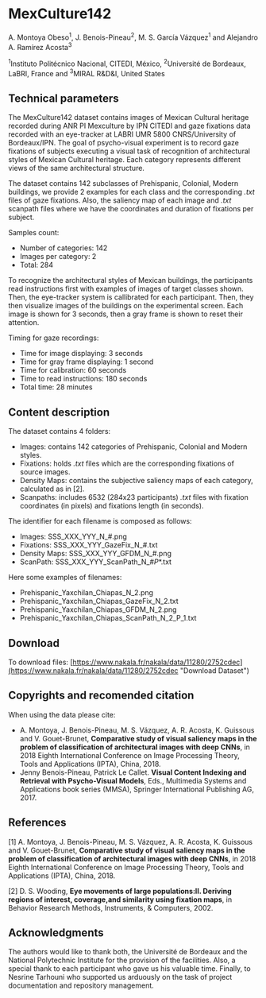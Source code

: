 # MexCulture142

A. Montoya Obeso<sup>1</sup>, J. Benois-Pineau<sup>2</sup>, M. S. García Vázquez<sup>1</sup> and Alejandro A. Ramírez Acosta<sup>3</sup>

<sup>1</sup>Instituto Politécnico Nacional, CITEDI, México, <sup>2</sup>Université de Bordeaux, LaBRI, France and  <sup>3</sup>MIRAL R&D&I, United States



## Technical parameters

The MexCulture142 dataset contains images of Mexican Cultural heritage recorded during ANR PI Mexculture by IPN CITEDI and gaze fixations data recorded with an eye-tracker at LABRI UMR 5800 CNRS/University of Bordeaux/IPN. The goal of psycho-visual experiment is to record gaze fixations of subjects executing a visual task of recognition of architectural styles of Mexican Cultural heritage. Each category represents different views of the same architectural structure.

The dataset contains 142 subclasses of Prehispanic, Colonial, Modern buildings, we provide 2 examples for each class and the corresponding *.txt* files of gaze fixations. Also, the saliency map of each image and *.txt* scanpath files where we have the coordinates and duration of fixations per subject.

Samples count:
* Number of categories: 142 
* Images per category: 2
* Total: 284

To recognize the architectural styles of Mexican buildings, the participants read instructions first with examples of images of target classes shown.  Then, the eye-tracker system is callibrated for each participant. Then, they then visualize images of the buildings on the experimental screen. Each image is shown for 3 seconds, then a gray frame is shown to reset their attention.

Timing for gaze recordings:
* Time for image displaying: 3 seconds
* Time for gray frame displaying: 1 second
* Time for calibration: 60 seconds
* Time to read instructions: 180 seconds
* Total time: 28 minutes


## Content description

The dataset contains 4 folders:
* Images: contains 142 categories of Prehispanic, Colonial and  Modern styles.
* Fixations: holds *.txt* files which are the corresponding fixations of source images.
* Density Maps: contains the subjective saliency maps of each category, calculated as in [2].
* Scanpaths: includes 6532 (284x23 participants) *.txt* files with fixation coordinates (in pixels) and fixations length (in seconds).


The identifier for each filename is composed as follows:
* Images:      SSS_XXX_YYY_N_#.png
* Fixations:   SSS_XXX_YYY_GazeFix_N_#.txt
* Density Maps: SSS_XXX_YYY_GFDM_N_#.png
* ScanPath: SSS_XXX_YYY_ScanPath_N_#_P_*.txt

Here some examples of filenames:
* Prehispanic_Yaxchilan_Chiapas_N_2.png
* Prehispanic_Yaxchilan_Chiapas_GazeFix_N_2.txt
* Prehispanic_Yaxchilan_Chiapas_GFDM_N_2.png
* Prehispanic_Yaxchilan_Chiapas_ScanPath_N_2_P_1.txt

## Download
To download files: [https://www.nakala.fr/nakala/data/11280/2752cdec](https://www.nakala.fr/nakala/data/11280/2752cdec "Download Dataset")

## Copyrights and recomended citation

When using the data please cite: 
* A. Montoya, J. Benois-Pineau, M. S. Vázquez, A. R. Acosta, K. Guissous and V. Gouet-Brunet, **Comparative study of visual saliency maps in the problem of classification of architectural images with deep CNNs**, in 2018 Eighth International Conference on Image Processing Theory, Tools and Applications (IPTA), China, 2018.       
* Jenny Benois-Pineau,  Patrick Le Callet. **Visual Content Indexing and Retrieval with Psycho-Visual Models**, Eds., Multimedia Systems and Applications book series (MMSA), Springer International Publishing AG, 2017.

## References

[1] A. Montoya, J. Benois-Pineau, M. S. Vázquez, A. R. Acosta, K. Guissous and V. Gouet-Brunet, **Comparative study of visual saliency maps in the problem of classification of architectural images with deep CNNs**, in 2018 Eighth International Conference on Image Processing Theory, Tools and Applications (IPTA), China, 2018.

[2] D. S. Wooding, **Eye movements of large populations:II. Deriving regions of interest, coverage,and similarity using fixation maps**, in Behavior Research Methods, Instruments, & Computers, 2002.



## Acknowledgments

The authors would like to thank both, the Université de Bordeaux and the National Polytechnic Institute for the provision of the facilities. Also, a special thank to each participant who gave us his valuable time. Finally, to Nesrine Tarhouni who supported us arduously on the task of project documentation and repository management.



